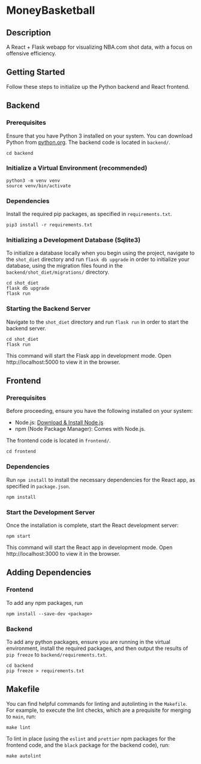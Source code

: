 # MoneyBasketball #

## Description
A React + Flask webapp for visualizing NBA.com shot data, with a focus on offensive efficiency.

## Getting Started

Follow these steps to initialize up the Python backend and React frontend.

## Backend

### Prerequisites
Ensure that you have Python 3 installed on your system. You can download Python from [python.org](https://www.python.org/). The backend code is located in `backend/`.

    cd backend

### Initialize a Virtual Environment (recommended)

    python3 -m venv venv
    source venv/bin/activate

### Dependencies
Install the required pip packages, as specified in `requirements.txt`.

    pip3 install -r requirements.txt

### Initializing a Development Database (Sqlite3)
To initialize a database locally when you begin using the project, navigate to the `shot_diet` directory and run `flask db upgrade` in order to initialize your database, using the migration files found in the `backend/shot_diet/migrations/` directory.

    cd shot_diet
    flask db upgrade
    flask run

### Starting the Backend Server
Navigate to the `shot_diet` directory and run `flask run` in order to start the backend server.

    cd shot_diet
    flask run 

This command will start the Flask app in development mode. Open http://localhost:5000 to view it in the browser.

## Frontend

### Prerequisites

Before proceeding, ensure you have the following installed on your system:

- Node.js: [Download & Install Node.js](https://nodejs.org/en/download/)
- npm (Node Package Manager): Comes with Node.js.

The frontend code is located in `frontend/`.

    cd frontend

### Dependencies
Run `npm install` to install the necessary dependencies for the React app, as specified in `package.json`.

    npm install

### Start the Development Server
Once the installation is complete, start the React development server:

    npm start

This command will start the React app in development mode. Open http://localhost:3000 to view it in the browser.

## Adding Dependencies
### Frontend
To add any npm packages, run

    npm install --save-dev <package>

### Backend
To add any python packages, ensure you are running in the virtual environment, install the required packages, and then output the results of `pip freeze` to `backend/requirements.txt`.

    cd backend
    pip freeze > requirements.txt

## Makefile
You can find helpful commands for linting and autolinting in the `Makefile`. For example, to execute the lint checks, which are a prequisite for merging to `main`, run:

    make lint

To lint in place (using the `eslint` and `prettier` npm packages for the frontend code, and the `black` package for the backend code), run:
    
    make autolint
